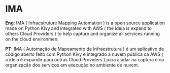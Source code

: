 # IMA
**Eng**: IMA ( Infraestruture Mapping Automation ) is a open source application made on Python Kivy and integrated with AWS ( the ideia is expand to others Cloud Providers ) to help capture and organize all services running on the cloud environmen.  

**PT**: IMA ( Automação de Mapeamento de Infraestrutura ) é um aplicativo de código aberto feito com Python Kivy e integrado a nuvem pública da AWS ( a ideia é expandir para outras Cloud Providers ) para ajudar na captura e na organização dos serviços em execução no ambiente de nuvem.
